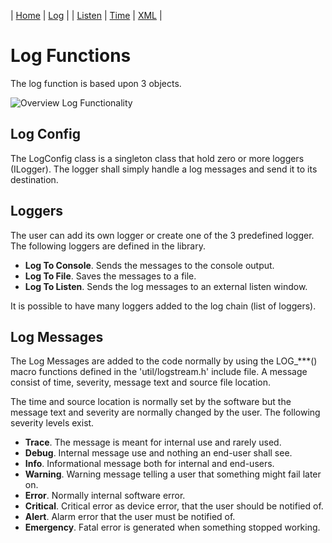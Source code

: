 
| [Home](/index.html) | [Log](/log.html) | | [Listen](/listen.html) | [Time](/time.html) | [XML](/xml.html) |


# Log Functions 
The log function is based upon 3 objects.

![Overview Log Functionality](/assets/img/log.png)

## Log Config
The LogConfig class is a singleton class that hold zero or more loggers (ILogger). 
The logger shall simply handle a log messages and send it to its destination.

## Loggers
The user can add its own logger or create one of the 3 predefined logger. The following loggers
are defined in the library.

- **Log To Console**. Sends the messages to the console output.
- **Log To File**. Saves the messages to a file.
- **Log To Listen**. Sends the log messages to an external listen window.

It is possible to have many loggers added to the log chain (list of loggers).

## Log Messages
The Log Messages are added to the code normally by using the LOG_***() macro functions defined in the 
'util/logstream.h' include file. A message consist of time, severity, message text and source file location.

The time and source location is normally set by the software but the message text and severity are normally changed
by the user. The following severity levels exist.

- **Trace**. The message is meant for internal use and rarely used.
- **Debug**. Internal message use and nothing an end-user shall see.
- **Info**. Informational message both for internal and end-users.
- **Warning**. Warning message telling a user that something might fail later on.
- **Error**. Normally internal software error.
- **Critical**. Critical error as device error, that the user should be notified of.
- **Alert**. Alarm error that the user must be notified of.
- **Emergency**. Fatal error is generated when something stopped working.